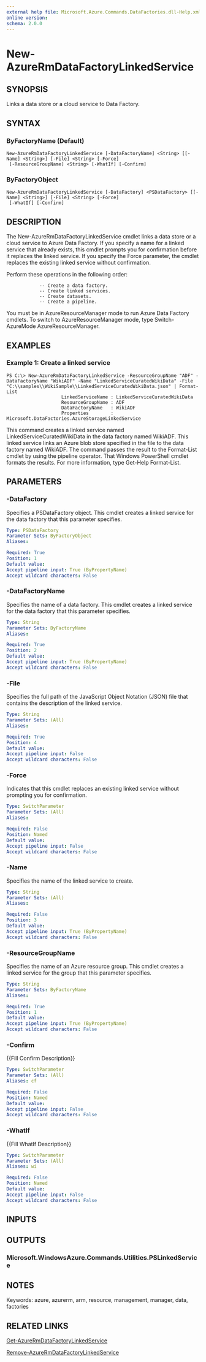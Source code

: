 ```yaml
---
external help file: Microsoft.Azure.Commands.DataFactories.dll-Help.xml
online version: 
schema: 2.0.0
---
```


# New-AzureRmDataFactoryLinkedService
## SYNOPSIS
Links a data store or a cloud service to Data Factory.

## SYNTAX

### ByFactoryName (Default)
```
New-AzureRmDataFactoryLinkedService [-DataFactoryName] <String> [[-Name] <String>] [-File] <String> [-Force]
 [-ResourceGroupName] <String> [-WhatIf] [-Confirm]
```

### ByFactoryObject
```
New-AzureRmDataFactoryLinkedService [-DataFactory] <PSDataFactory> [[-Name] <String>] [-File] <String> [-Force]
 [-WhatIf] [-Confirm]
```

## DESCRIPTION
The New-AzureRmDataFactoryLinkedService cmdlet links a data store or a cloud service to Azure Data Factory.
If you specify a name for a linked service that already exists, this cmdlet prompts you for confirmation before it replaces the linked service.
If you specify the Force parameter, the cmdlet replaces the existing linked service without confirmation.

Perform these operations in the following order:

                -- Create a data factory.
                -- Create linked services.
                -- Create datasets.
                -- Create a pipeline.

You must be in AzureResourceManager mode to run Azure Data Factory cmdlets.
To switch to AzureResourceManager mode, type Switch-AzureMode AzureResourceManager.

## EXAMPLES

### Example 1: Create a linked service
```
PS C:\> New-AzureRmDataFactoryLinkedService -ResourceGroupName "ADF" -DataFactoryName "WikiADF" -Name "LinkedServiceCuratedWikiData" -File "C:\\samples\\WikiSample\\LinkedServiceCuratedWikiData.json" | Format-List
                    LinkedServiceName : LinkedServiceCuratedWikiData
                    ResourceGroupName : ADF
                    DataFactoryName   : WikiADF
                    Properties        : Microsoft.DataFactories.AzureStorageLinkedService
```

This command creates a linked service named LinkedServiceCuratedWikiData in the data factory named WikiADF.
This linked service links an Azure blob store specified in the file to the data factory named WikiADF.
The command passes the result to the Format-List cmdlet by using the pipeline operator.
That Windows PowerShell cmdlet formats the results.
For more information, type Get-Help Format-List.

## PARAMETERS

### -DataFactory
Specifies a PSDataFactory object.
This cmdlet creates a linked service for the data factory that this parameter specifies.

```yaml
Type: PSDataFactory
Parameter Sets: ByFactoryObject
Aliases: 

Required: True
Position: 1
Default value: 
Accept pipeline input: True (ByPropertyName)
Accept wildcard characters: False
```

### -DataFactoryName
Specifies the name of a data factory.
This cmdlet creates a linked service for the data factory that this parameter specifies.

```yaml
Type: String
Parameter Sets: ByFactoryName
Aliases: 

Required: True
Position: 2
Default value: 
Accept pipeline input: True (ByPropertyName)
Accept wildcard characters: False
```

### -File
Specifies the full path of the JavaScript Object Notation (JSON) file that contains the description of the linked service.

```yaml
Type: String
Parameter Sets: (All)
Aliases: 

Required: True
Position: 4
Default value: 
Accept pipeline input: False
Accept wildcard characters: False
```

### -Force
Indicates that this cmdlet replaces an existing linked service without prompting you for confirmation.

```yaml
Type: SwitchParameter
Parameter Sets: (All)
Aliases: 

Required: False
Position: Named
Default value: 
Accept pipeline input: False
Accept wildcard characters: False
```

### -Name
Specifies the name of the linked service to create.

```yaml
Type: String
Parameter Sets: (All)
Aliases: 

Required: False
Position: 3
Default value: 
Accept pipeline input: True (ByPropertyName)
Accept wildcard characters: False
```

### -ResourceGroupName
Specifies the name of an Azure resource group.
This cmdlet creates a linked service for the group that this parameter specifies.

```yaml
Type: String
Parameter Sets: ByFactoryName
Aliases: 

Required: True
Position: 1
Default value: 
Accept pipeline input: True (ByPropertyName)
Accept wildcard characters: False
```

### -Confirm
{{Fill Confirm Description}}

```yaml
Type: SwitchParameter
Parameter Sets: (All)
Aliases: cf

Required: False
Position: Named
Default value: 
Accept pipeline input: False
Accept wildcard characters: False
```

### -WhatIf
{{Fill WhatIf Description}}

```yaml
Type: SwitchParameter
Parameter Sets: (All)
Aliases: wi

Required: False
Position: Named
Default value: 
Accept pipeline input: False
Accept wildcard characters: False
```

## INPUTS

## OUTPUTS

### Microsoft.WindowsAzure.Commands.Utilities.PSLinkedService

## NOTES
Keywords: azure, azurerm, arm, resource, management, manager, data, factories

## RELATED LINKS

[Get-AzureRmDataFactoryLinkedService]()

[Remove-AzureRmDataFactoryLinkedService]()

